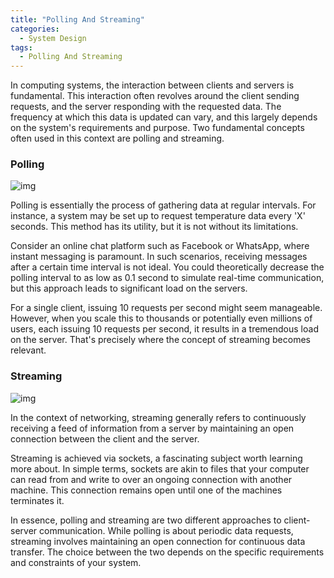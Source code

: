 ```yaml
---
title: "Polling And Streaming"
categories:
  - System Design
tags:
  - Polling And Streaming
---
```


In computing systems, the interaction between clients and servers is fundamental. This interaction often revolves around the client sending requests, and the server responding with the requested data. The frequency at which this data is updated can vary, and this largely depends on the system's requirements and purpose. Two fundamental concepts often used in this context are polling and streaming.

### Polling

![img]({{site.url}}/assets/blog_images/2023-05-11-polling-and-streaming/client-server-polling.png)

Polling is essentially the process of gathering data at regular intervals. For instance, a system may be set up to request temperature data every 'X' seconds. This method has its utility, but it is not without its limitations.

Consider an online chat platform such as Facebook or WhatsApp, where instant messaging is paramount. In such scenarios, receiving messages after a certain time interval is not ideal. You could theoretically decrease the polling interval to as low as 0.1 second to simulate real-time communication, but this approach leads to significant load on the servers.

For a single client, issuing 10 requests per second might seem manageable. However, when you scale this to thousands or potentially even millions of users, each issuing 10 requests per second, it results in a tremendous load on the server. That's precisely where the concept of streaming becomes relevant.



### Streaming

![img]({{site.url}}/assets/blog_images/2023-05-11-polling-and-streaming/client-server-streaming.png)

In the context of networking, streaming generally refers to continuously receiving a feed of information from a server by maintaining an open connection between the client and the server.

Streaming is achieved via sockets, a fascinating subject worth learning more about. In simple terms, sockets are akin to files that your computer can read from and write to over an ongoing connection with another machine. This connection remains open until one of the machines terminates it.

In essence, polling and streaming are two different approaches to client-server communication. While polling is about periodic data requests, streaming involves maintaining an open connection for continuous data transfer. The choice between the two depends on the specific requirements and constraints of your system.

